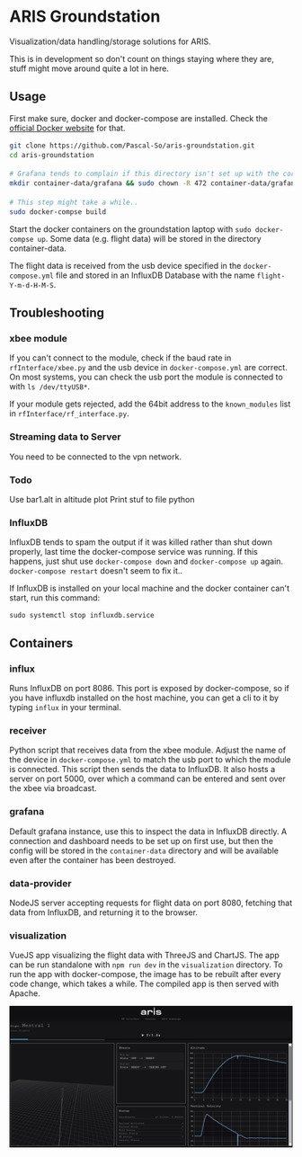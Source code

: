 # ARIS Groundstation

Visualization/data handling/storage solutions for ARIS.

This is in development so don't count on things staying where they are, stuff might move around quite a lot in here.

## Usage
First make sure, docker and docker-compose are installed. Check the [official Docker website](https://docs.docker.com/install/) for that.

```bash
git clone https://github.com/Pascal-So/aris-groundstation.git
cd aris-groundstation

# Grafana tends to complain if this directory isn't set up with the correct permissions.
mkdir container-data/grafana && sudo chown -R 472 container-data/grafana

# This step might take a while..
sudo docker-compse build
```

Start the docker containers on the groundstation laptop with `sudo docker-compse up`. Some data (e.g. flight data) will be stored in the directory container-data.

The flight data is received from the usb device specified in the `docker-compose.yml` file and stored in an InfluxDB Database with the name `flight-Y-m-d-H-M-S`.

## Troubleshooting

### xbee module
If you can't connect to the module, check if the baud rate in `rfInterface/xbee.py` and the usb device in `docker-compose.yml` are correct. On most systems, you can check the usb port the module is connected to with `ls /dev/ttyUSB*`.

If your module gets rejected, add the 64bit address to the `known_modules` list in `rfInterface/rf_interface.py`.

### Streaming data to Server
You need to be connected to the vpn network.

### Todo

Use bar1.alt in altitude plot
Print stuf to file python

### InfluxDB
InfluxDB tends to spam the output if it was killed rather than shut down properly, last time the docker-compose service was running. If this happens, just shut use `docker-compose down` and `docker-compose up` again. `docker-compose restart` doesn't seem to fix it..

If InfluxDB is installed on your local machine and the docker container can't start, run this command:
```
sudo systemctl stop influxdb.service
```

## Containers

### influx
Runs InfluxDB on port 8086. This port is exposed by docker-compose, so if you have influxdb installed on the host machine, you can get a cli to it by typing `influx` in your terminal.

### receiver
Python script that receives data from the xbee module. Adjust the name of the device in `docker-compose.yml` to match the usb port to which the module is connected. This script then sends the data to InfluxDB. It also hosts a server on port 5000, over which a command can be entered and sent over the xbee via broadcast.

### grafana
Default grafana instance, use this to inspect the data in InfluxDB directly. A connection and dashboard needs to be set up on first use, but then the config will be stored in the `container-data` directory and will be available even after the container has been destroyed.

### data-provider
NodeJS server accepting requests for flight data on port 8080, fetching that data from InfluxDB, and returning it to the browser.

### visualization
VueJS app visualizing the flight data with ThreeJS and ChartJS. The app can be run standalone with `npm run dev` in the `visualization` directory. To run the app with docker-compose, the image has to be rebuilt after every code change, which takes a while. The compiled app is then served with Apache.

![user interface](ArisUI.png)
